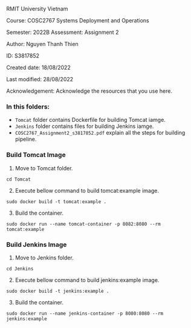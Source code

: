 RMIT University Vietnam

Course: COSC2767 Systems Deployment and Operations

Semester: 2022B
Assessment: Assignment 2

Author: Nguyen Thanh Thien

ID: S3817852

Created  date: 18/08/2022 

Last modified: 28/08/2022  

Acknowledgement: Acknowledge the resources that you use here. 



### In this folders:

- `Tomcat` folder contains Dockerfile for building Tomcat iamge.
- `Jenkins` folder contains files for building Jenkins iamge.
- `COSC2767_Assignment2_s3817852.pdf` explain all the steps for building pipeline.


### Build Tomcat Image
1. Move to Tomcat folder.
```
cd Tomcat
```
2. Execute bellow command to build tomcat:example image.
```
sudo docker build -t tomcat:example .
```
3. Build the container.
```
sudo docker run --name tomcat-container -p 8082:8080 --rm tomcat:example
```


### Build Jenkins Image
1. Move to Jenkins folder.
```
cd Jenkins
```
2. Execute bellow command to build jenkins:example image.
```
sudo docker build -t jenkins:example .
```
3. Build the container.
```
sudo docker run --name jenkins-container -p 8080:8080 --rm jenkins:example
```


